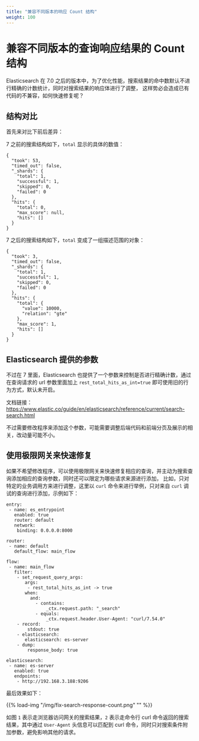 ```yaml
---
title: "兼容不同版本的响应 Count 结构"
weight: 100
---
```


# 兼容不同版本的查询响应结果的 Count 结构

Elasticsearch 在 7.0 之后的版本中，为了优化性能，搜索结果的命中数默认不进行精确的计数统计，同时对搜索结果的响应体进行了调整，
这样势必会造成已有代码的不兼容，如何快速修复呢？

## 结构对比

首先来对比下前后差异：

7 之前的搜索结构如下，`total` 显示的具体的数值：

```
{
  "took": 53,
  "timed_out": false,
  "_shards": {
    "total": 1,
    "successful": 1,
    "skipped": 0,
    "failed": 0
  },
  "hits": {
    "total": 0,
    "max_score": null,
    "hits": []
  }
}
```

7 之后的搜索结构如下，`total` 变成了一组描述范围的对象：

```
{
  "took": 3,
  "timed_out": false,
  "_shards": {
    "total": 1,
    "successful": 1,
    "skipped": 0,
    "failed": 0
  },
  "hits": {
    "total": {
      "value": 10000,
      "relation": "gte"
    },
    "max_score": 1,
    "hits": []
  }
}
```

## Elasticsearch 提供的参数

不过在 7 里面，Elasticsearch 也提供了一个参数来控制是否进行精确计数，通过在查询请求的 url 参数里面加上 `rest_total_hits_as_int=true` 即可使用旧的行为方式，默认未开启。

文档链接：https://www.elastic.co/guide/en/elasticsearch/reference/current/search-search.html

不过需要修改程序来添加这个参数，可能需要调整后端代码和前端分页及展示的相关，改动量可能不小。

## 使用极限网关来快速修复

如果不希望修改程序，可以使用极限网关来快速修复相应的查询，并主动为搜索查询添加相应的查询参数，同时还可以限定为哪些请求来源进行添加，
比如，只对特定的业务调用方来进行调整，这里以 `curl` 命令来进行举例，只对来自 `curl` 调试的查询进行添加，示例如下：

```
entry:
 - name: es_entrypoint
   enabled: true
   router: default
   network:
    binding: 0.0.0.0:8000

router:
 - name: default
   default_flow: main_flow

flow:
 - name: main_flow
   filter:
    - set_request_query_args:
       args:
        - rest_total_hits_as_int -> true
       when:
         and:
           - contains:
               _ctx.request.path: "_search"
           - equals:
               _ctx.request.header.User-Agent: "curl/7.54.0"
    - record:
        stdout: true
    - elasticsearch:
       elasticsearch: es-server
    - dump:
        response_body: true

elasticsearch:
 - name: es-server
   enabled: true
   endpoints:
    - http://192.168.3.188:9206

```

最后效果如下：

{{% load-img "/img/fix-search-response-count.png" "" %}}

如图 `1` 表示走浏览器访问网关的搜索结果，`2` 表示走命令行 curl 命令返回的搜索结果，其中通过 `User-Agent` 头信息可以匹配到 curl 命令，同时只对搜索条件附加参数，避免影响其他的请求。
